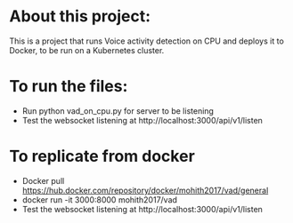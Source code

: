 # About this project:
This is a project that runs Voice activity detection on CPU and deploys it to Docker, to be run on a Kubernetes cluster.


# To run the files:
- Run python vad_on_cpu.py for server to be listening
- Test the websocket listening at http://localhost:3000/api/v1/listen

# To replicate from docker
- Docker pull https://hub.docker.com/repository/docker/mohith2017/vad/general
- docker run -it 3000:8000 mohith2017/vad
- Test the websocket listening at http://localhost:3000/api/v1/listen
